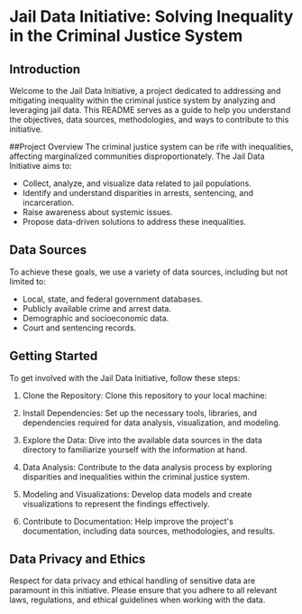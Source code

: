 # Jail Data Initiative: Solving Inequality in the Criminal Justice System
## Introduction
Welcome to the Jail Data Initiative, a project dedicated to addressing and mitigating inequality within the criminal justice system by analyzing and leveraging jail data. This README serves as a guide to help you understand the objectives, data sources, methodologies, and ways to contribute to this initiative.

##Project Overview
The criminal justice system can be rife with inequalities, affecting marginalized communities disproportionately. The Jail Data Initiative aims to:

- Collect, analyze, and visualize data related to jail populations.
- Identify and understand disparities in arrests, sentencing, and incarceration.
- Raise awareness about systemic issues.
- Propose data-driven solutions to address these inequalities.
## Data Sources
To achieve these goals, we use a variety of data sources, including but not limited to:

- Local, state, and federal government databases.
- Publicly available crime and arrest data.
- Demographic and socioeconomic data.
- Court and sentencing records.

## Getting Started
To get involved with the Jail Data Initiative, follow these steps:

1. Clone the Repository: Clone this repository to your local machine:

2. Install Dependencies: Set up the necessary tools, libraries, and dependencies required for data analysis, visualization, and modeling.

3. Explore the Data: Dive into the available data sources in the data directory to familiarize yourself with the information at hand.

4. Data Analysis: Contribute to the data analysis process by exploring disparities and inequalities within the criminal justice system.

5. Modeling and Visualizations: Develop data models and create visualizations to represent the findings effectively.

6. Contribute to Documentation: Help improve the project's documentation, including data sources, methodologies, and results.

## Data Privacy and Ethics
Respect for data privacy and ethical handling of sensitive data are paramount in this initiative. Please ensure that you adhere to all relevant laws, regulations, and ethical guidelines when working with the data.

